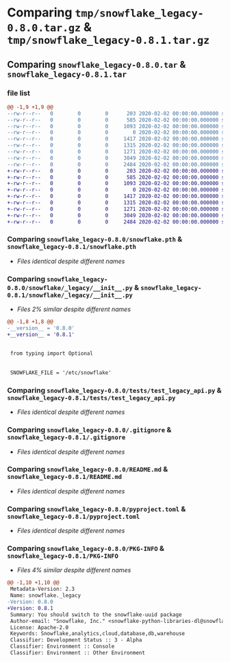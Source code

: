 # Comparing `tmp/snowflake_legacy-0.8.0.tar.gz` & `tmp/snowflake_legacy-0.8.1.tar.gz`

## Comparing `snowflake_legacy-0.8.0.tar` & `snowflake_legacy-0.8.1.tar`

### file list

```diff
@@ -1,9 +1,9 @@
--rw-r--r--   0        0        0      203 2020-02-02 00:00:00.000000 snowflake_legacy-0.8.0/CHANGELOG.md
--rw-r--r--   0        0        0      585 2020-02-02 00:00:00.000000 snowflake_legacy-0.8.0/snowflake.pth
--rw-r--r--   0        0        0     1093 2020-02-02 00:00:00.000000 snowflake_legacy-0.8.0/snowflake/_legacy/__init__.py
--rw-r--r--   0        0        0        0 2020-02-02 00:00:00.000000 snowflake_legacy-0.8.0/tests/__init__.py
--rw-r--r--   0        0        0     1417 2020-02-02 00:00:00.000000 snowflake_legacy-0.8.0/tests/test_legacy_api.py
--rw-r--r--   0        0        0     1315 2020-02-02 00:00:00.000000 snowflake_legacy-0.8.0/.gitignore
--rw-r--r--   0        0        0     1271 2020-02-02 00:00:00.000000 snowflake_legacy-0.8.0/README.md
--rw-r--r--   0        0        0     3049 2020-02-02 00:00:00.000000 snowflake_legacy-0.8.0/pyproject.toml
--rw-r--r--   0        0        0     2484 2020-02-02 00:00:00.000000 snowflake_legacy-0.8.0/PKG-INFO
+-rw-r--r--   0        0        0      203 2020-02-02 00:00:00.000000 snowflake_legacy-0.8.1/CHANGELOG.md
+-rw-r--r--   0        0        0      585 2020-02-02 00:00:00.000000 snowflake_legacy-0.8.1/snowflake.pth
+-rw-r--r--   0        0        0     1093 2020-02-02 00:00:00.000000 snowflake_legacy-0.8.1/snowflake/_legacy/__init__.py
+-rw-r--r--   0        0        0        0 2020-02-02 00:00:00.000000 snowflake_legacy-0.8.1/tests/__init__.py
+-rw-r--r--   0        0        0     1417 2020-02-02 00:00:00.000000 snowflake_legacy-0.8.1/tests/test_legacy_api.py
+-rw-r--r--   0        0        0     1315 2020-02-02 00:00:00.000000 snowflake_legacy-0.8.1/.gitignore
+-rw-r--r--   0        0        0     1271 2020-02-02 00:00:00.000000 snowflake_legacy-0.8.1/README.md
+-rw-r--r--   0        0        0     3049 2020-02-02 00:00:00.000000 snowflake_legacy-0.8.1/pyproject.toml
+-rw-r--r--   0        0        0     2484 2020-02-02 00:00:00.000000 snowflake_legacy-0.8.1/PKG-INFO
```

### Comparing `snowflake_legacy-0.8.0/snowflake.pth` & `snowflake_legacy-0.8.1/snowflake.pth`

 * *Files identical despite different names*

### Comparing `snowflake_legacy-0.8.0/snowflake/_legacy/__init__.py` & `snowflake_legacy-0.8.1/snowflake/_legacy/__init__.py`

 * *Files 2% similar despite different names*

```diff
@@ -1,8 +1,8 @@
-__version__ = '0.8.0'
+__version__ = '0.8.1'
 
 
 from typing import Optional
 
 
 SNOWFLAKE_FILE = '/etc/snowflake'
```

### Comparing `snowflake_legacy-0.8.0/tests/test_legacy_api.py` & `snowflake_legacy-0.8.1/tests/test_legacy_api.py`

 * *Files identical despite different names*

### Comparing `snowflake_legacy-0.8.0/.gitignore` & `snowflake_legacy-0.8.1/.gitignore`

 * *Files identical despite different names*

### Comparing `snowflake_legacy-0.8.0/README.md` & `snowflake_legacy-0.8.1/README.md`

 * *Files identical despite different names*

### Comparing `snowflake_legacy-0.8.0/pyproject.toml` & `snowflake_legacy-0.8.1/pyproject.toml`

 * *Files identical despite different names*

### Comparing `snowflake_legacy-0.8.0/PKG-INFO` & `snowflake_legacy-0.8.1/PKG-INFO`

 * *Files 4% similar despite different names*

```diff
@@ -1,10 +1,10 @@
 Metadata-Version: 2.3
 Name: snowflake._legacy
-Version: 0.8.0
+Version: 0.8.1
 Summary: You should switch to the snowflake-uuid package
 Author-email: "Snowflake, Inc." <snowflake-python-libraries-dl@snowflake.com>
 License: Apache-2.0
 Keywords: Snowflake,analytics,cloud,database,db,warehouse
 Classifier: Development Status :: 3 - Alpha
 Classifier: Environment :: Console
 Classifier: Environment :: Other Environment
```

